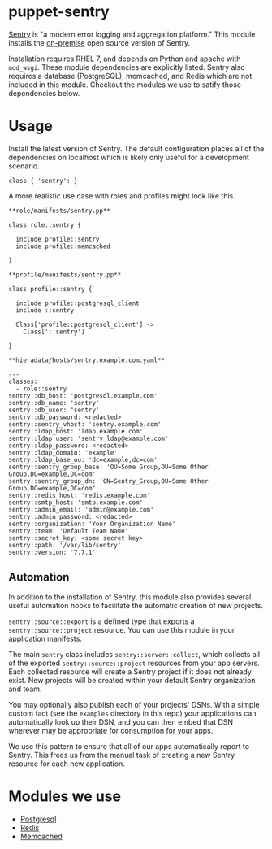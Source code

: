 puppet-sentry
======

[Sentry](https://www.getsentry.com) is "a modern error logging and aggregation platform."  This module installs the [on-premise](https://docs.getsentry.com/on-premise/) open source version of Sentry.

Installation requires RHEL 7, and depends on Python and apache with `mod_wsgi`.  These module dependencies are explicitly listed.
Sentry also requires a database (PostgreSQL), memcached, and Redis which are not included in this module. Checkout the modules we use to satify those dependencies below.

# Usage
Install the latest version of Sentry.  The default configuration places all of the dependencies on localhost which is likely only useful for a development scenario.
```
class { 'sentry': }
```

A more realistic use case with roles and profiles might look like this.
```
**role/manifests/sentry.pp**

class role::sentry {

  include profile::sentry
  include profile::memcached

}

**profile/manifests/sentry.pp**

class profile::sentry {

  include profile::postgresql_client
  include ::sentry

  Class['profile::postgresql_client'] ->
    Class['::sentry']

}

**hieradata/hosts/sentry.example.com.yaml**

---
classes:
  - role::sentry
sentry::db_host: 'postgresql.example.com'
sentry::db_name: 'sentry'
sentry::db_user: 'sentry'
sentry::db_password: <redacted>
sentry::sentry_vhost: 'sentry.example.com'
sentry::ldap_host: 'ldap.example.com'
sentry::ldap_user: 'sentry_ldap@example.com'
sentry::ldap_password: <redacted>
sentry::ldap_domain: 'example'
sentry::ldap_base_ou: 'dc=example,dc=com'
sentry::sentry_group_base: 'OU=Some Group,OU=Some Other Group,DC=example,DC=com'
sentry::sentry_group_dn: 'CN=Sentry_Group,OU=Some Other Group,DC=example,DC=com'
sentry::redis_host: 'redis.example.com'
sentry::smtp_host: 'smtp.example.com'
sentry::admin_email: 'admin@example.com'
sentry::admin_password: <redacted>
sentry::organization: 'Your Organization Name'
sentry::team: 'Default Team Name'
sentry::secret_key: <some secret key>
sentry::path: '/var/lib/sentry'
sentry::version: '7.7.1'
```

## Automation
In addition to the installation of Sentry, this module also provides several useful automation hooks to facilitate the automatic creation of new projects.

`sentry::source::export` is a defined type that exports a `sentry::source::project` resource.  You can use this module in your application manifests.

The main `sentry` class includes `sentry::server::collect`, which collects all of the exported `sentry::source::project` resources from your app servers.  Each collected resource will create a Sentry project if it does not already exist.  New projects will be created within your default Sentry organization and team.

You may optionally also publish each of your projects' DSNs.  With a simple custom fact (see the `examples` directory in this repo) your applications can automatically look up their DSN, and you can then embed that DSN wherever may be appropriate for consumption for your apps.

We use this pattern to ensure that all of our apps automatically report to Sentry. This frees us from the manual task of creating a new Sentry resource for each new application.

# Modules we use
* [Postgresql](https://github.com/puppetlabs/puppetlabs-postgresql)
* [Redis](https://github.com/covermymeds/puppet-redis)
* [Memcached](https://github.com/saz/puppet-memcached)


